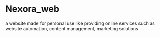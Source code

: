 # Nexora_web
a website made for personal use like providing online services such as website automation, content management, marketing solutions
